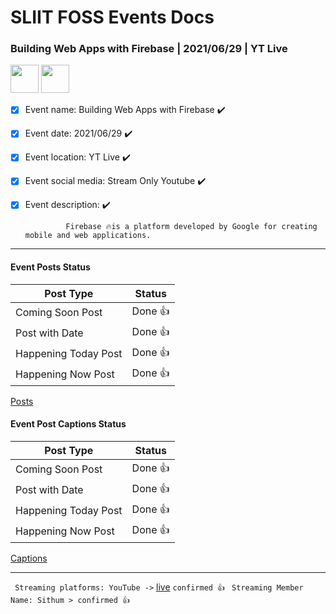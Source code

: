 # SLIIT FOSS Events Docs

### Building Web Apps with Firebase | 2021/06/29 | YT Live

<img src='https://firebase.google.com/images/brand-guidelines/logo-logomark.png' height='45'> <img src='https://avatars.githubusercontent.com/u/10599101?v=4' height='45'>

- [x] Event name: Building Web Apps with Firebase :heavy_check_mark:
- [x] Event date: 2021/06/29 :heavy_check_mark:
- [x] Event location: YT Live :heavy_check_mark:
- [x] Event social media: Stream Only Youtube :heavy_check_mark:
- [x] Event description: :heavy_check_mark:

               Firebase 🔥is a platform developed by Google for creating mobile and web applications.

---

#### Event Posts Status

| Post Type            | Status  |
| -------------------- | ------- |
| Coming Soon Post     | Done 👍 |
| Post with Date       | Done 👍 |
| Happening Today Post | Done 👍 |
| Happening Now Post   | Done 👍 |

[Posts](https://drive.google.com/drive/u/0/folders/1sr8qNTTrVPqkwbwhJaKwH9RLSQSiled1)

#### Event Post Captions Status

| Post Type            | Status  |
| -------------------- | ------- |
| Coming Soon Post     | Done 👍 |
| Post with Date       | Done 👍 |
| Happening Today Post | Done 👍 |
| Happening Now Post   | Done 👍 |

[Captions](https://drive.google.com/drive/u/0/folders/1SDtG3GMcaCT3MRlyD8XVReAgK3u_7lE2)

---

` Streaming platforms: YouTube ->` [live](https://youtu.be/_clbEtzIpVM) `confirmed 👍`
` Streaming Member Name: Sithum > confirmed 👍`
